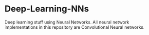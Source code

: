 # Deep-Learning-NNs
Deep learning stuff using Neural Networks.
All neural network implementations in this repository are Convolutional Neural networks.
